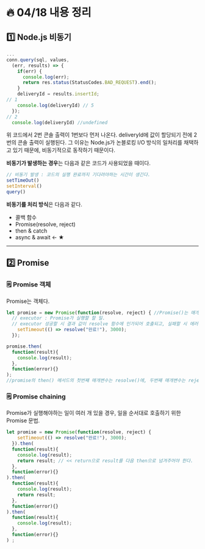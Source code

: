 # :fire: 04/18 내용 정리

## :one: Node.js 비동기

```javascript
...
conn.query(sql, values, 
  (err, results) => {
    if(err) {
      console.log(err);
      return res.status(StatusCodes.BAD_REQUEST).end();
    }
    deliveryId = results.insertId;
// 1
    console.log(deliveryId) // 5
  });
// 2
  console.log(deliveryId) //undefined
```

위 코드에서 2번 콘솔 출력이 1번보다 먼저 나온다. deliveryId에 값이 할당되기 전에 2번의 콘솔 출력이 실행된다. 그 이유는 Node.js가 논블로킹 I/O 방식의 일처리를 채택하고 있기 때문에, 비동기적으로 동작하기 때문이다.

**비동기가 발생하는 경우**는 다음과 같은 코드가 사용되었을 때이다.

```javascript
// 비동기 발생 : 코드의 실행 완료까지 기다려야하는 시간이 생긴다.
setTimeOut()
setInterval()
query()
```

**비동기를 처리 방식**은 다음과 같다.

- 콜백 함수
- Promise(resolve, reject)
- then & catch
- async & await ← ★

---

## :two: Promise

### 🗒 Promise 객체

Promise는 객체다. 

```javascript
let promise = new Promise(function(resolve, reject) { //Promise()는 매개변수로 함수를 받는다. resolve와 reject도 콜백함수이다.
  // executor : Promise가 실행할 할 일.
  // executor 성공할 시 결과 값이 resolve 함수에 인가되어 호출되고, 실패할 시 에러 값이 reject 함수에 인가되어 호출된다.
    setTimeout(() => resolve("완료!"), 3000);
  }); 

promise.then(
  function(result){
    console.log(result);
  },
  function(error){}
);
//promise의 then() 메서드의 첫번째 매개변수는 resolve()에, 두번째 매개변수는 reject()에 연결되어 있다.
```

### 🗒 Promise chaining

Promise가 실행해야하는 일이 여러 개 있을 경우, 일을 순서대로 호출하기 위한 Promise 문법.

```javascript
let promise = new Promise(function(resolve, reject) {
    setTimeout(() => resolve("완료!"), 3000);
  }).then(
  function(result){
    console.log(result);
    return result; // << return으로 result를 다음 then으로 넘겨주어야 한다.
  },
  function(error){}
).then(
  function(result){
    console.log(result);
    return result;
  },
  function(error){}
).then(
  function(result){
    console.log(result);
  },
  function(error){}
) ;
```
